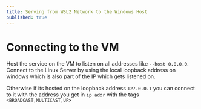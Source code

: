 ```yaml
---
title: Serving from WSL2 Network to the Windows Host
published: true
---
```


# [](#header-1)Connecting to the VM

Host the service on the VM to listen on all addresses like `--host 0.0.0.0`. Connect to the Linux Server by using the local loopback address on windows which is also part of the IP which gets listened on.


Otherwise if its hosted on the loopback address `127.0.0.1` you can connect to it with the address you get in `ip addr` with the tags `<BROADCAST,MULTICAST,UP>` 




